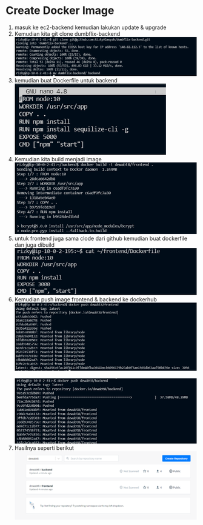 # Create Docker Image

1. masuk ke ec2-backend kemudian lakukan update & upgrade
2. Kemudian kita git clone dumbflix-backend
   <br>
   <img src=".image/1.PNG">
   <br>
3. kemudian buat Dockerfile untuk backend
   <br>
   <img src=".image/2.PNG">
   <br>
4. Kemudian kita build menjadi image
   <br>
   <img src=".image/3.PNG">
   <br>
5. untuk frontend juga sama clode dari github kemudian buat dockerfile dan juga dibuild
   <br>
   <img src=".image/5.PNG">
   <br>
6. Kemudian push image frontend & backend ke dockerhub
   <br>
   <img src=".image/4.PNG">
   <br>
   <br>
   <img src=".image/6.PNG">
   <br>
7. Hasilnya seperti berikut
   <br>
   <img src=".image/7.PNG">
   <br>